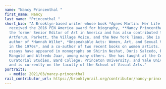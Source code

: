 ```yaml
---
name: "Nancy Princenthal "
first_name: Nancy
last_name: "Princenthal "
short_bio: "A Brooklyn-based writer whose book *Agnes Martin: Her Life and Art*
  received the 2016 PEN America award for biography, **Nancy Princenthal** is
  the former Senior Editor of Art in America and has also contributed to
  Artforum, Parkett, the Village Voice, and the New York Times. She is the
  author of *Hannah Wilke*, *Unspeakable Acts: Women, Art, and Sexual Violence
  in the 1970s*, and a co-author of two recent books on women artists. Her
  essays have appeared in monographs on Shirin Neshat, Doris Salcedo, Robert
  Mangold and Alfredo Jaar, among many others. She has taught at the Center for
  Curatorial Studies, Bard College; Princeton University; and Yale University,
  and is currently on the faculty of the School of Visual Arts."
portraits:
  - media: 2021/03/nancy-princenthal
rail_contributor_url: https://brooklynrail.org/contributor/nancy-princenthal
---
```

